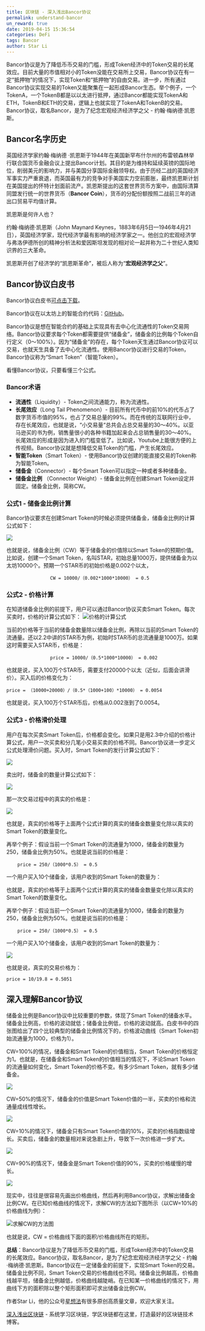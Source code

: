 ```yaml
---
title: 区块链 - 深入浅出Bancor协议
permalink: understand-bancor
un_reward: true
date: 2019-04-15 15:36:54
categories: DeFi
tags: Bancor
author: Star Li
---
```



Bancor协议是为了降低币币交易的门槛，形成Token经济中的Token交易的长尾效应。目前大量的市值相对小的Token没能在交易所上交易，Bancor协议在有一定“抵押物”的情况下，实现Token和“抵押物”的自由交易。进一步，所有通过Bancor协议实现交易的Token又能聚集在一起形成Bancor生态。举个例子，一个TokenA，一个TokenB都是以以太进行抵押，通过Bancor都能实现TokenA和ETH，TokenB和ETH的交易，逻辑上也就实现了TokenA和TokenB的交易。Bancor协议，取名Bancor，是为了纪念宏观经济经济学之父 - 约翰·梅纳德·凯恩斯。

<!-- more -->

## Bancor名字历史

英国经济学家约翰·梅纳德 ·凯恩斯于1944年在美国新罕布什尔州的布雷顿森林举行联合国货币金融会议上提出Bancor计划。其目的是为维持和延续英镑的国际地位，削弱美元的影响力，并与美国分享国际金融领导权。由于历经二战的英国经济军事实力严重衰退，而英国最有力的竞争对手美国实力空前膨胀，最终凯恩斯计划在美国提出的怀特计划面前流产。凯恩斯提出的这套世界货币方案中，由国际清算同盟发行统一的世界货币（**Bancor Coin**），货币的分配份额按照二战前三年的进出口贸易平均值计算。

凯恩斯是何许人也？

约翰·梅纳德·凯恩斯（John Maynard Keynes，1883年6月5日—1946年4月21日），英国经济学家，现代经济学最有影响的经济学家之一。他创立的宏观经济学与弗洛伊德所创的精神分析法和爱因斯坦发现的相对论一起并称为二十世纪人类知识界的三大革命。

凯恩斯开创了经济学的“凯恩斯革命”，被后人称为“**宏观经济学之父**”。

## Bancor协议白皮书


Bancor协议白皮书[可点击下载](https://storage.googleapis.com/website-bancor/2018/04/01ba8253-bancor_protocol_whitepaper_en.pdf)。

Bancor协议在以太坊上的智能合约代码：[GitHub](https://github.com/bancorprotocol/)。

Bancor协议是想在智能合约的基础上实现具有去中心化流通性的Token交易网络。Bancor协议要求每个Token都需要提供“储备金”，储备金的比例每个Token自行定义（0～100%）。因为“储备金”的存在，每个Token天生通过Bancor协议可以交易，也就天生具备了去中心化流通性。使用Bancor协议进行交易的Token，Bancor协议称为“Smart Token”（智能Token）。

看懂Bancor协议，只要看懂三个公式。

###  Bancor术语

* **流通性**（Liquidity）- Token之间流通能力，称为流通性。
* **长尾效应**（Long Tail Phenomenon）- 目前所有代币中的前10%的代币占了数字货币市值的95%，也占了交易总量的99%。而在传统的互联网行业中，存在长尾效应，也就是说，“小交易量“总共会占总交易量的30～40%。以亚马逊买的书为例，销售量很小的各种书籍加起来会占总销售量的30～40%。长尾效应的形成是因为进入的门槛变低了。比如说，Youtube上能很方便的上传视频。Bancor协议就是想降低交易Token的门槛，产生长尾效应。
* **智能Token**（Smart Token）- 使用Bancor协议创建的能直接交易的Token称为智能Token。
* **储备金**（Connector）-  每个Smart Token可以指定一种或者多种储备金。
* **储备金比例** （Connector Weight）- 储备金比例在创建Smart Token设定并固定。储备金比例，简称CW。

### 公式1 - 储备金比例计算

Bancor协议要求在创建Smart Token的时候必须提供储备金，储备金比例的计算公式如下：

![](https://img.learnblockchain.cn/2019/15553147507540.jpg)

也就是说，储备金比例（CW）等于储备金的价值除以Smart Token的预期价值。比如说，创建一个Smart Token，名叫STAR，初始总量1000万，提供储备金为以太坊10000个。预期一个STAR币的初始价格是0.002个以太，

                    CW = 10000/（0.002*1000*10000） = 0.5

### 公式2 - 价格计算

在知道储备金比例的前提下，用户可以通过Bancor协议买卖Smart Token。每次买卖时，价格的计算公式如下：
![价格的计算公式](https://img.learnblockchain.cn/2019/15553147727085.jpg)


当前的价格等于当前的储备金数量除以储备金比例，再除以当前的Smart Token的流通量。还以2.2中讲的STAR币为例，初始时STAR币的总流通量是1000万。如果这时需要买入STAR币，价格是：

                    price = 10000/（0.5*1000*10000） = 0.002

也就是说，买入100万个STAR币，需要支付20000个以太（近似，后面会讲滑价）。买入后的价格变化为：

	price = （10000+20000）/（0.5*（1000+100）*10000） = 0.0054

也就是说，买入100万个STAR币后，价格从0.002涨到了0.0054。

### 公式3 - 价格滑价处理

用户在每次买卖Smart Token后，价格都会变化。如果只是用2.3中介绍的价格计算公式，用户一次买卖和分几笔小交易买卖的价格不同。Bancor协议进一步定义公式处理滑价问题。买入时，Smart Token的发行计算公式如下：

![](https://img.learnblockchain.cn/2019/15553148085508.jpg)

卖出时，储备金的数量计算公式如下：

![](https://img.learnblockchain.cn/2019/15553148418166.jpg)

那一次交易过程中的真实的价格是：

![](https://img.learnblockchain.cn/2019/15553148557229.jpg)

也就是，真实的价格等于上面两个公式计算的真实的储备金数量变化除以真实的Smart Token的数量变化。

再举个例子：假设当前一个Smart Token的流通量为1000，储备金的数量为250，储备金比例为50%。也就是说当前的价格是：

        price = 250/（1000*0.5） = 0.5

一个用户买入10个储备金，该用户收到的Smart Token的数量为：

也就是，真实的价格等于上面两个公式计算的真实的储备金数量变化除以真实的Smart Token的数量变化。

再举个例子：假设当前一个Smart Token的流通量为1000，储备金的数量为250，储备金比例为50%。也就是说当前的价格是：

        price = 250/（1000*0.5） = 0.5

一个用户买入10个储备金，该用户收到的Smart Token的数量为：

![](https://img.learnblockchain.cn/2019/15553148829701.jpg)

也就是说，真实的交易价格为：

	price = 10/19.8 = 0.5051


## 深入理解Bancor协议

储备金比例是Bancor协议中比较重要的参数，体现了Smart Token的储备水平。储备金比例高，价格的波动就低；储备金比例低，价格的波动就高。白皮书中的四张图给出了四个比较典型的储备金比例情况下的，价格波动曲线（Smart Token初始流通量为1000，价格为1）。

CW=100%的情况，储备金和Smart Token的价值相当，Smart Token的价格恒定为1。也就是，在储备金和Smart Token的价值相当的情况下，不论Smart Token的流通量如何变化，Smart Token的价格不变。有多少Smart Token，就有多少储备金。

![](https://img.learnblockchain.cn/2019/15553149064731.jpg!/scale/60%
)

CW=50%的情况下，储备金的价值是Smart Token价值的一半，买卖的价格和流通量成线性增长。

![](https://img.learnblockchain.cn/2019/15553149186334.jpg!/scale/60%)

CW=10%的情况下，储备金只有Smart Token价值的10%，买卖的价格指数级增长。买卖后，储备金的数量相对来说急剧上升，导致下一次价格进一步扩大。

![](https://img.learnblockchain.cn/2019/15553149306805.jpg!/scale/60%)

CW=90%的情况下，储备金是Smart Token价值的90%，买卖的价格缓慢的增长。

![](https://img.learnblockchain.cn/2019/15553149483999.jpg!/scale/60%)

现实中，往往是很容易先画出价格曲线，然后再利用Bancor协议，求解出储备金比例CW。在已知价格曲线的情况下，求解CW的方法如下图所示（以CW=10%的价格曲线为例）：

![求解CW的方法图](https://img.learnblockchain.cn/2019/15553149606674.jpg!/scale/70%)


也就是说，CW = 价格曲线下面的面积/价格曲线所在的矩形。

**总结**：Bancor协议是为了降低币币交易的门槛，形成Token经济中的Token交易的长尾效应。Bancor协议，取名Bancor，是为了纪念宏观经济经济学之父 - 约翰·梅纳德·凯恩斯。Bancor协议在一定储备金的前提下，实现Smart Token的交易。储备金比例不同，Smart Token交易的价格曲线也不同。储备金比例越高，价格曲线越平坦，储备金比例越低，价格曲线越陡峭。在已知某一价格曲线的情况下，用曲线下方的面积除以整个矩形面积即可求出储备金比例CW。


作者Star Li，他的公众号[星想法](https://mp.weixin.qq.com/mp/profile_ext?action=home&__biz=MzU5MzMxNTk2Nw==&scene=124#wechat_redirect)有很多原创高质量文章，欢迎大家关注。

[深入浅出区块链](https://learnblockchain.cn/) - 系统学习区块链，学区块链都在这里，打造最好的区块链技术博客。


